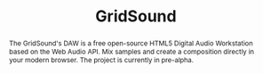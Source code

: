 ---
title: "GridSound"
abstract: "The GridSound's DAW is a free open-source HTML5 Digital Audio Workstation based on the Web Audio API. Mix samples and create a composition directly in your modern browser. The project is currently in pre-alpha."
tags: year2017
---